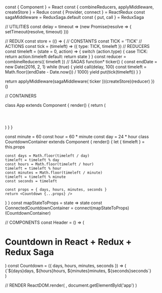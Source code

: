const { Component } = React
const { combineReducers, applyMiddleware, createStore } = Redux
const { Provider, connect } = ReactRedux
const sagaMiddleware = ReduxSaga.default
const { put, call } = ReduxSaga

// UTILITIES
const delay = timeout => (new Promise(resolve => {
  setTimeout(resolve, timeout)
}))

// REDUX
const store = (() => {
  // CONSTANTS
  const TICK = 'TICK'
  // ACTIONS
  const tick = (timeleft) => ({
    type: TICK,
    timeleft
  })
  // REDUCERS
  const timeleft = (state = 0, action) => {
    switch (action.type) {
      case TICK:
        return action.timeleft
      default:
        return state
    }
  }
  const reducer = combineReducers({
    timeleft
  })
  // SAGAS
  function* ticker() {
    const endDate = new Date(2016, 2, 1)
    while (true) {
      yield call(delay, 100)
      const timeleft = Math.floor((endDate - Date.now()) / 1000)
      yield put(tick(timeleft))
    }
  }
  
  return applyMiddleware(sagaMiddleware(
    ticker
  ))(createStore)(reducer)
})()

// CONTAINERS

class App extends Component {
  render() {
    return (
      <div>
        <Header />
        <ConnectedCountdownContainer />
      </div>
    )
  }
}

const minute = 60
const hour = 60 * minute
const day = 24 * hour
class CountdownContainer extends Component {
  render() {
    let { timeleft } = this.props
    
    const days = Math.floor(timeleft / day)
    timeleft = timeleft % day
    const hours = Math.floor(timeleft / hour)
    timeleft = timeleft % hour
    const minutes = Math.floor(timeleft / minute)
    timeleft = timeleft % minute
    const seconds = timeleft
    
    const props = { days, hours, minutes, seconds }
    return <Countdown {...props} />
  }
}
const mapStateToProps = state => state
const ConnectedCountdownContainer = connect(mapStateToProps)(CountdownContainer)

// COMPONENTS
const Header = () => (
  <h1>Countdown in React + Redux + Redux Saga</h1>
)
const Countdown = ({ days, hours, minutes, seconds }) => (
  <div className="countdown">{`${days}days, ${hours}hours, ${minutes}minutes, ${seconds}seconds`}</div>
)

// RENDER
ReactDOM.render(
  <Provider store={store}>
    <App />
  </Provider>,
  document.getElementById('app')
)